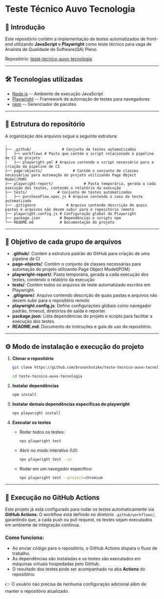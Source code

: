 # Teste Técnico Auvo Tecnologia

## 📌 Introdução

Este repositório contém a implementação de testes automatizados de
front-end utilizando **JavaScript** e **Playwright** como teste técnico para vaga de Analista de Qualidade de Software(QA) Pleno.

Repositório:
[teste-tecnico-auvo-tecnologia](https://github.com/brunockutzke/teste-tecnico-auvo-tecnologia)

------------------------------------------------------------------------

## 🛠️ Tecnologias utilizadas

-   [Node.js](https://nodejs.org/) -- Ambiente de execução JavaScript
-   [Playwright](https://playwright.dev/) -- Framework de automação de
    testes para navegadores
-   [npm](https://www.npmjs.com/) -- Gerenciador de pacotes

------------------------------------------------------------------------

## 📂 Estrutura do repositório

A organização dos arquivos segue a seguinte estrutura:

    .
    ├── .github/              # Conjunto de testes automatizados
    │   ├── workflows # Pasta que contém o script relacionado a pipeline de CI do projeto
    │   ├── playwright.yml # Arquivo contendo o script necessário para a criação da pipeline de CI
    ├── page-objects/              # Contém o conjunto de classes necessárias para automação do projeto utilizando Page Object Model(POM)
    ├── playwright-report/              # Pasta temporária, gerada a cada execução dos testes, contendo o relatório da execução
    ├── tests/              # Conjunto de testes automatizados
    │   ├── purchaseFlow.spec.js # Arquivo contendo o caso de teste automatizado
    ├── .gitignore              # Arquivo contendo descrição de quais pastas e arquivos não devem subir para o repositório remoto
    ├── playwright.config.js # Configuração global do Playwright
    ├── package.json         # Dependências e scripts npm
    └── README.md            # Documentação do projeto

------------------------------------------------------------------------

## 🎯 Objetivo de cada grupo de arquivos

-   **.github/**: Contém a estrutura padrão do GitHub para criação de uma pipeline de CI
-   **page-objects/**: Contém o conjunto de classes necessárias para automação do projeto utilizando Page Object Model(POM)
-   **playwright-report/**: Pasta temporária, gerada a cada execução dos testes, contendo o relatório da execução
-   **tests/**: Contém todos os arquivos de teste automatizado escritos
    em Playwright.
-   **.gitignore/**: Arquivo contendo descrição de quais pastas e arquivos não devem subir para o repositório remoto
-   **playwright.config.js**: Define configurações globais como
    navegador padrão, timeout, diretórios de saída e reporter.
-   **package.json**: Lista dependências do projeto e scripts para
    facilitar a execução dos testes.
-   **README.md**: Documento de instruções e guia de uso do repositório.

------------------------------------------------------------------------

## ⚙️ Modo de instalação e execução do projeto

1.  **Clonar o repositório**

    ``` bash
    git clone https://github.com/brunockutzke/teste-tecnico-auvo-tecnologia.git
    
    cd teste-tecnico-auvo-tecnologia
    ```

2.  **Instalar dependências**

    ``` bash
    npm install
    ```

3.  **Instalar demais dependências específicas do playwright**

    ``` bash
    npx playwright install
    ```

4.  **Executar os testes**

    -   Rodar todos os testes:

        ``` bash
        npx playwright test
        ```

    -   Abrir no modo interativo (UI):

        ``` bash
        npx playwright test --ui
        ```

    -   Rodar em um navegador específico:

        ``` bash
        npx playwright test --project=chromium
        ```

------------------------------------------------------------------------

## 🚀 Execução no GitHub Actions

Este projeto já está configurado para rodar os testes automaticamente
via **GitHub Actions**.
O workflow está definido no diretório `.github/workflows/`, garantindo
que, a cada push ou pull request, os testes sejam executados em ambiente
de integração contínua.

### Como funciona:

-   Ao enviar código para o repositório, o GitHub Actions dispara o
    fluxo de trabalho.
-   As dependências são instaladas e os testes são executados em
    máquinas virtuais hospedadas pelo GitHub.
-   O resultado dos testes pode ser acompanhado na aba **Actions** do
    repositório.

👉 O usuário não precisa de nenhuma configuração adicional além de
manter o repositório atualizado.

